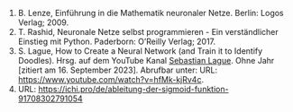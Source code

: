 1. B. Lenze, Einführung in die Mathematik neuronaler Netze. Berlin: Logos Verlag; 2009.
2. T. Rashid, Neuronale Netze selbst programmieren - Ein verständlicher Einstieg mit Python. Paderborn: O’Reilly Verlag; 2017.
3. S. Lague, How to Create a Neural Network (and Train it to Identify Doodles). Hrsg. auf dem YouTube Kanal [Sebastian Lague](https://www.youtube.com/@SebastianLague). Ohne Jahr [zitiert am 16. September 2023]. Abrufbar unter: URL: https://www.youtube.com/watch?v=hfMk-kjRv4c.
4. URL: https://ichi.pro/de/ableitung-der-sigmoid-funktion-91708302791054